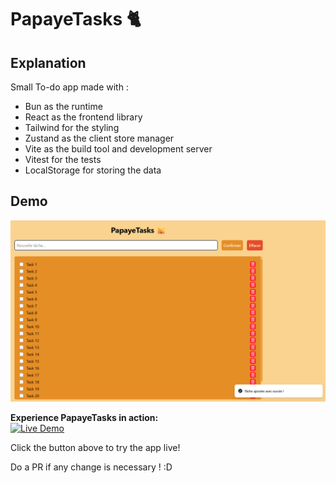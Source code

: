 # PapayeTasks 🐈

## Explanation
Small To-do app made with :

- Bun as the runtime
- React as the frontend library
- Tailwind for the styling
- Zustand as the client store manager
- Vite as the build tool and development server
- Vitest for the tests
- LocalStorage for storing the data

## Demo
![Demo Screenshot](./assets/demo-screen.png)

**Experience PapayeTasks in action:**  
[![Live Demo](https://img.shields.io/badge/Live%20Demo-Click%20Here-brightgreen?style=for-the-badge)](https://papaye-tasks.deveta.fr/)

Click the button above to try the app live!

Do a PR if any change is necessary ! :D